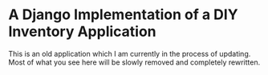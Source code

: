 A Django Implementation of a DIY Inventory Application
======================================================

This is an old application which I am currently in the process of updating. Most of what you see here will be slowly removed and completely rewritten.


